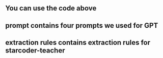 ## You can use the code above
## prompt contains four prompts we used for GPT
## extraction rules contains extraction rules for starcoder-teacher
